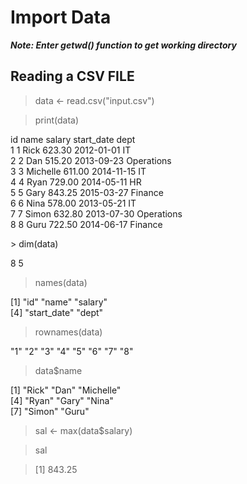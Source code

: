 # Import Data
***Note: Enter getwd() function to get working directory***

Reading a CSV FILE
------------------
> data <- read.csv("input.csv")

> print(data)
<p>
  id     name salary start_date       dept<br>
1  1     Rick 623.30 2012-01-01         IT<br>
2  2      Dan 515.20 2013-09-23 Operations<br>
3  3 Michelle 611.00 2014-11-15         IT<br>
4  4     Ryan 729.00 2014-05-11         HR<br>
5  5     Gary 843.25 2015-03-27    Finance<br>
6  6     Nina 578.00 2013-05-21         IT<br>
7  7    Simon 632.80 2013-07-30 Operations<br>
8  8     Guru 722.50 2014-06-17    Finance<br>
</p>
> dim(data)

8 5

> names(data)

[1] "id"         "name"       "salary"    
[4] "start_date" "dept"

> rownames(data)

 "1" "2" "3" "4" "5" "6" "7" "8"

 > data$name
<p>
[1] "Rick"     "Dan"      "Michelle"<br>
[4] "Ryan"     "Gary"     "Nina"    <br>
[7] "Simon"    "Guru"  <br>
</p>

> sal <- max(data$salary)

> sal

> [1] 843.25
